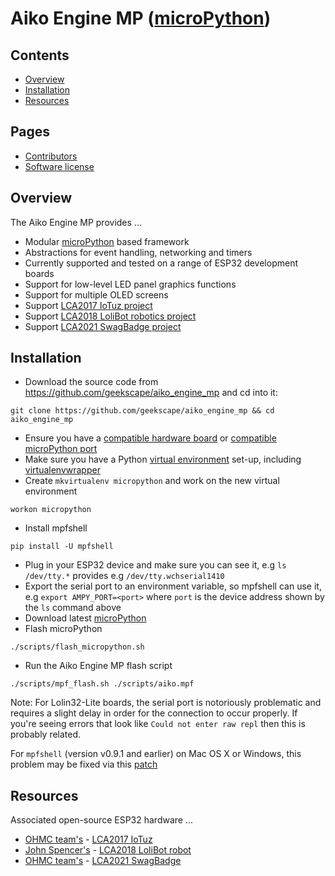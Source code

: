 Aiko Engine MP ([microPython](http://micropython.org))
==============

Contents
--------
- [Overview](#overview)
- [Installation](#installation)
- [Resources](#resources)

Pages
-----
- [Contributors](Contributors.md)
- [Software license](License)

<a name="overview" />

Overview
--------
The Aiko Engine MP provides ...

- Modular [microPython](http://micropython.org) based framework
- Abstractions for event handling, networking and timers
- Currently supported and tested on a range of ESP32 development boards
- Support for low-level LED panel graphics functions
- Support for multiple OLED screens
- Support [LCA2017 IoTuz project](http://www.openhardwareconf.org/wiki/OHC2017)
- Support [LCA2018 LoliBot robotics project](https://github.com/CCHS-Melbourne/LoliBot)
- Support [LCA2021 SwagBadge project](http://www.openhardwareconf.org/wiki/Swagbadge2021)

<a name="installation" />

Installation
-------------

- Download the source code from https://github.com/geekscape/aiko_engine_mp
  and cd into it:
```
git clone https://github.com/geekscape/aiko_engine_mp && cd aiko_engine_mp
```
- Ensure you have a
  [compatible hardware board](https://github.com/micropython/micropython/wiki/Boards-Summary) or
  [compatible microPython port](https://github.com/micropython/micropython/tree/master/ports)
- Make sure you have a Python
  [virtual environment](http://docs.python-guide.org/en/latest/dev/virtualenvs/#lower-level-virtualenv) set-up, including
  [virtualenvwrapper](http://docs.python-guide.org/en/latest/dev/virtualenvs/#virtualenvwrapper)
- Create `mkvirtualenv micropython` and work on the new virtual environment
```
workon micropython
```
- Install mpfshell
```
pip install -U mpfshell
```
- Plug in your ESP32 device and make sure you can see it,
  e.g `ls /dev/tty.*` provides e.g `/dev/tty.wchserial1410`
- Export the serial port to an environment variable, so mpfshell can use it,
  e.g `export AMPY_PORT=<port>` where `port` is the device address shown
  by the `ls` command above
- Download latest [microPython](http://micropython.org/download)
- Flash microPython
```
./scripts/flash_micropython.sh
```
- Run the Aiko Engine MP flash script
```
./scripts/mpf_flash.sh ./scripts/aiko.mpf
```

Note: For Lolin32-Lite boards, the serial port is notoriously problematic
and requires a slight delay in order for the connection to occur properly.
If you're seeing errors that look like
`Could not enter raw repl`
then this is probably related.

For `mpfshell` (version v0.9.1 and earlier) on Mac OS X or Windows, this
problem may be fixed via this [patch](https://github.com/wendlers/mpfshell/commit/52b0636c82b06a07daa5731550f86b0d7ebc7608)

<a name="resources" />

Resources
---------
Associated open-source ESP32 hardware ...

- [OHMC team's](http://www.openhardwareconf.org) -
  [LCA2017 IoTuz](http://www.openhardwareconf.org/wiki/OHC2017)
- [John Spencer's](https://twitter.com/mage0r) -
  [LCA2018 LoliBot robot](https://github.com/CCHS-Melbourne/LoliBot)
- [OHMC team's](https://twitter.com/swagbadge2021) -
  [LCA2021 SwagBadge](http://www.openhardwareconf.org/wiki/Swagbadge2021)
